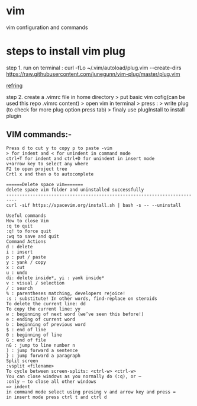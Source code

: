 # vim
vim configuration and commands

#   steps to install vim plug
step 1. run on terminal :
    curl -fLo ~/.vim/autoload/plug.vim --create-dirs \
    https://raw.githubusercontent.com/junegunn/vim-plug/master/plug.vim
    
   <a href="https://github.com/junegunn/vim-plug"> refring </a>
    
step 2. create a .vimrc file in home directory > put basic vim cofig(can be used this repo .vimrc content) > open vim in terminal > press : > write plug (to check for more plug option press tab) > finaly use plugInstall to install plugin

##  VIM commands:-
    Press d to cut y to copy p to paste -vim
    > for indent and < for unindent in command mode
    ctrl+T for indent and ctrl+D for unindent in insert mode
    v+arrow key to select any where
    F2 to open project tree
    Crtl x and then o to autocomplete

    ======Delete space vim=======
    delete space vim folder and uninstalled successfully
    --------------------------------------------------------------------------
    curl -sLf https://spacevim.org/install.sh | bash -s -- --uninstall

    Useful commands
    How to close Vim
    :q to quit
    :q! to force quit
    :wq to save and quit
    Command Actions
    d : delete
    i : insert
    p : put / paste
    y : yank / copy
    x : cut
    u : undo
    di: delete inside*, yi : yank inside*
    v : visual / selection
    / : search
    % : parentheses matching, developers rejoice!
    :s : substitute! In other words, find-replace on steroids
    To delete the current line: dd
    To copy the current line: yy
    w : beginning of next word (we’ve seen this before!)
    e : ending of current word
    b : beginning of previous word
    $ : end of line
    0 : beginning of line
    G : end of file
    nG : jump to line number n
    ) : jump forward a sentence
    } : jump forward a paragraph
    Split screen
    :vsplit <filename>
    To cycle between screen-splits: <ctrl-w> <ctrl-w>
    You can close windows as you normally do (:q), or —
    :only — to close all other windows
    => indent
    in command mode select using presing v and arrow key and press =
    in insert mode press ctrl t and ctrl d
